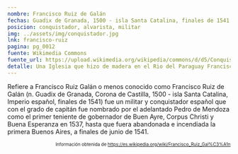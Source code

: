 ```yaml
---
nombre: Francisco Ruiz de Galán
fechas: Guadix de Granada, 1500 - isla Santa Catalina, finales de 1541
posicion: conquistador, alvarista, militar
img: ../assets/img/conquistador.jpg
lnk: francisco-ruiz
pagina: pg_0012
fuente: Wikimedia Commons
fuente_url: https://upload.wikimedia.org/wikipedia/commons/d/d5/Conquistador_espa%C3%B1ol.JPG
detalle: Una Iglesia que hizo de madera en el Rio del Paraguay Francisco Ruiz Galan
---
```


<p>Refiere a Francisco Ruiz Galán o menos conocido como Francisco Ruiz de Galán (n. Guadix de Granada, Corona de Castilla, 1500 - isla Santa Catalina, Imperio español, finales de 1541) fue un militar y conquistador español que con el grado de capitán fue nombrado por el adelantado Pedro de Mendoza como el primer teniente de gobernador de Buen Ayre, Corpus Christi y Buena Esperanza en 1537, hasta que fuera abandonada e incendiada la primera Buenos Aires, a finales de junio de 1541.</p>
<p style="font-size: 10px; text-align:right;">Información obtenida de <a href="https://es.wikipedia.org/wiki/Francisco_Ruiz_Gal%C3%A1n" target="_blank">https://es.wikipedia.org/wiki/Francisco_Ruiz_Gal%C3%A1n</a></p>